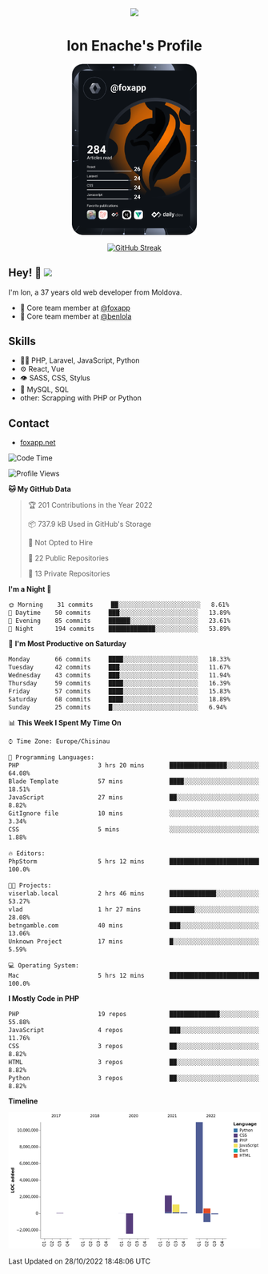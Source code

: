 <div id="header" align="center">
  <img src="https://media.giphy.com/media/M9gbBd9nbDrOTu1Mqx/giphy.gif" width="100"/>
	<h1>Ion Enache's Profile</h1>
</div>
<div align="center">
	<a href="https://app.daily.dev/foxapp"><img src="https://github.com/foxapp/foxapp/blob/master/devcard.svg" width="250" alt="Ion Enache's Dev Card"/></a>
</div>


<div align="center">
	
[![GitHub Streak](http://github-readme-streak-stats.herokuapp.com?user=foxapp&hide_border=true&date_format=M%20j%5B%2C%20Y%5D)](https://git.io/streak-stats)
	
</div>


## Hey! 👋 <img src="https://media.giphy.com/media/hvRJCLFzcasrR4ia7z/giphy.gif" width="30px"/>
I'm Ion, a 37 years old web developer from Moldova.


- 👥 Core team member at [@foxapp](https://github.com/foxapp)
- 👥 Core team member at [@benlola](https://github.com/benlola)

## Skills
- 👨‍💻 PHP, Laravel, JavaScript, Python
- ⚙️ React, Vue
- 👁️ SASS, CSS, Stylus
- 💽 MySQL, SQL
- other: Scrapping with PHP or Python

## Contact
- [foxapp.net](https://www.foxapp.net)

<!--START_SECTION:waka-->
![Code Time](http://img.shields.io/badge/Code%20Time-1%2C068%20hrs%2023%20mins-blue)

![Profile Views](http://img.shields.io/badge/Profile%20Views-0-blue)

**🐱 My GitHub Data** 

> 🏆 201 Contributions in the Year 2022
 > 
> 📦 737.9 kB Used in GitHub's Storage 
 > 
> 🚫 Not Opted to Hire
 > 
> 📜 22 Public Repositories 
 > 
> 🔑 13 Private Repositories  
 > 
**I'm a Night 🦉** 

```text
🌞 Morning    31 commits     ██░░░░░░░░░░░░░░░░░░░░░░░   8.61% 
🌆 Daytime    50 commits     ███░░░░░░░░░░░░░░░░░░░░░░   13.89% 
🌃 Evening    85 commits     ██████░░░░░░░░░░░░░░░░░░░   23.61% 
🌙 Night      194 commits    █████████████░░░░░░░░░░░░   53.89%

```
📅 **I'm Most Productive on Saturday** 

```text
Monday       66 commits     ████░░░░░░░░░░░░░░░░░░░░░   18.33% 
Tuesday      42 commits     ███░░░░░░░░░░░░░░░░░░░░░░   11.67% 
Wednesday    43 commits     ███░░░░░░░░░░░░░░░░░░░░░░   11.94% 
Thursday     59 commits     ████░░░░░░░░░░░░░░░░░░░░░   16.39% 
Friday       57 commits     ████░░░░░░░░░░░░░░░░░░░░░   15.83% 
Saturday     68 commits     ████░░░░░░░░░░░░░░░░░░░░░   18.89% 
Sunday       25 commits     █░░░░░░░░░░░░░░░░░░░░░░░░   6.94%

```


📊 **This Week I Spent My Time On** 

```text
⌚︎ Time Zone: Europe/Chisinau

💬 Programming Languages: 
PHP                      3 hrs 20 mins       ████████████████░░░░░░░░░   64.08% 
Blade Template           57 mins             ████░░░░░░░░░░░░░░░░░░░░░   18.51% 
JavaScript               27 mins             ██░░░░░░░░░░░░░░░░░░░░░░░   8.82% 
GitIgnore file           10 mins             ░░░░░░░░░░░░░░░░░░░░░░░░░   3.34% 
CSS                      5 mins              ░░░░░░░░░░░░░░░░░░░░░░░░░   1.88%

🔥 Editors: 
PhpStorm                 5 hrs 12 mins       █████████████████████████   100.0%

🐱‍💻 Projects: 
viserlab.local           2 hrs 46 mins       █████████████░░░░░░░░░░░░   53.27% 
vlad                     1 hr 27 mins        ███████░░░░░░░░░░░░░░░░░░   28.08% 
betngamble.com           40 mins             ███░░░░░░░░░░░░░░░░░░░░░░   13.06% 
Unknown Project          17 mins             █░░░░░░░░░░░░░░░░░░░░░░░░   5.59%

💻 Operating System: 
Mac                      5 hrs 12 mins       █████████████████████████   100.0%

```

**I Mostly Code in PHP** 

```text
PHP                      19 repos            ██████████████░░░░░░░░░░░   55.88% 
JavaScript               4 repos             ███░░░░░░░░░░░░░░░░░░░░░░   11.76% 
CSS                      3 repos             ██░░░░░░░░░░░░░░░░░░░░░░░   8.82% 
HTML                     3 repos             ██░░░░░░░░░░░░░░░░░░░░░░░   8.82% 
Python                   3 repos             ██░░░░░░░░░░░░░░░░░░░░░░░   8.82%

```


**Timeline**

![Chart not found](https://raw.githubusercontent.com/foxapp/foxapp/master/charts/bar_graph.png) 


 Last Updated on 28/10/2022 18:48:06 UTC
<!--END_SECTION:waka-->
